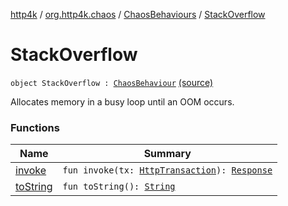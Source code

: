 [http4k](../../../index.md) / [org.http4k.chaos](../../index.md) / [ChaosBehaviours](../index.md) / [StackOverflow](./index.md)

# StackOverflow

`object StackOverflow : `[`ChaosBehaviour`](../../-chaos-behaviour.md) [(source)](https://github.com/http4k/http4k/blob/master/http4k-testing-chaos/src/main/kotlin/org/http4k/chaos/ChaosBehaviours.kt#L89)

Allocates memory in a busy loop until an OOM occurs.

### Functions

| Name | Summary |
|---|---|
| [invoke](invoke.md) | `fun invoke(tx: `[`HttpTransaction`](../../../org.http4k.core/-http-transaction/index.md)`): `[`Response`](../../../org.http4k.core/-response/index.md) |
| [toString](to-string.md) | `fun toString(): `[`String`](https://kotlinlang.org/api/latest/jvm/stdlib/kotlin/-string/index.html) |
